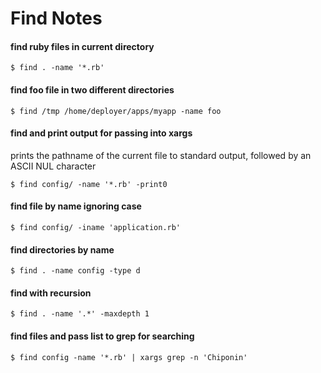 # Find Notes

#### find ruby files in current directory

	$ find . -name '*.rb'
	
#### find foo file in two different directories

	$ find /tmp /home/deployer/apps/myapp -name foo
	
#### find and print output for passing into xargs

prints the pathname of the current file to standard output, followed by an ASCII NUL character

	$ find config/ -name '*.rb' -print0

#### find file by name ignoring case

	$ find config/ -iname 'application.rb'
	
#### find directories by name

	$ find . -name config -type d
	
#### find with recursion 

	$ find . -name '.*' -maxdepth 1
	
#### find files and pass list to grep for searching

	$ find config -name '*.rb' | xargs grep -n 'Chiponin'
	
